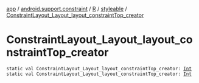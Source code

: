 [app](../../../index.md) / [android.support.constraint](../../index.md) / [R](../index.md) / [styleable](index.md) / [ConstraintLayout_Layout_layout_constraintTop_creator](./-constraint-layout_-layout_layout_constraint-top_creator.md)

# ConstraintLayout_Layout_layout_constraintTop_creator

`static val ConstraintLayout_Layout_layout_constraintTop_creator: `[`Int`](https://kotlinlang.org/api/latest/jvm/stdlib/kotlin/-int/index.html)
`static val ConstraintLayout_Layout_layout_constraintTop_creator: `[`Int`](https://kotlinlang.org/api/latest/jvm/stdlib/kotlin/-int/index.html)